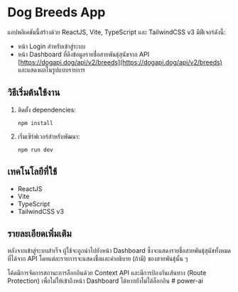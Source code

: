 
# Dog Breeds App

แอปพลิเคชันนี้สร้างด้วย ReactJS, Vite, TypeScript และ TailwindCSS v3 มีฟีเจอร์ดังนี้:
- หน้า Login สำหรับเข้าสู่ระบบ
- หน้า Dashboard ที่ดึงข้อมูลรายชื่อสายพันธุ์สุนัขจาก API [https://dogapi.dog/api/v2/breeds](https://dogapi.dog/api/v2/breeds) และแสดงผลในรูปแบบรายการ

## วิธีเริ่มต้นใช้งาน

1. ติดตั้ง dependencies:
   ```
   npm install
   ```
2. เริ่มเซิร์ฟเวอร์สำหรับพัฒนา:
   ```
   npm run dev
   ```

## เทคโนโลยีที่ใช้
- ReactJS
- Vite
- TypeScript
- TailwindCSS v3

## รายละเอียดเพิ่มเติม

หลังจากเข้าสู่ระบบสำเร็จ ผู้ใช้จะถูกนำไปยังหน้า Dashboard ซึ่งจะแสดงรายชื่อสายพันธุ์สุนัขทั้งหมดที่ได้จาก API โดยแต่ละรายการจะแสดงชื่อและคำอธิบาย (ถ้ามี) ของสายพันธุ์นั้น ๆ

โค้ดมีการจัดการสถานะการล็อกอินด้วย Context API และมีการป้องกันเส้นทาง (Route Protection) เพื่อไม่ให้เข้าถึงหน้า Dashboard ได้หากยังไม่ได้ล็อกอิน
#   p o w e r - a i 
 
 